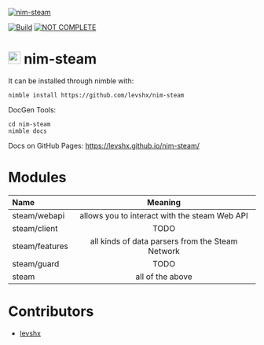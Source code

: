 [![nim-steam](https://socialify.git.ci/levshx/nim-steam/image?description=1&descriptionEditable=Steam%20Network%20Library&font=Inter&forks=1&logo=https%3A%2F%2Fraw.githubusercontent.com%2Flevshx%2Fnim-steam%2Fmain%2Fresources%2Fnim-steam.png%3Fraw%3Dtrue&owner=1&pattern=Floating%20Cogs&pulls=1&stargazers=1&theme=Dark)](https://github.com/levshx/nim-steam)


[![Build](https://github.com/levshx/nim-steam/actions/workflows/build_ci.yml/badge.svg)](https://github.com/levshx/nim-steam/actions/workflows/build.yml)
[![NOT COMPLETE](https://img.shields.io/static/v1?label=Attention&message=Project%20in%20development&color=red)](https://github.com/levshx/nim-steam)

# <img src="http://forum.nim-lang.org/images/logo.png" style="height: 25px;"> nim-steam 

It can be installed through nimble with:

```
nimble install https://github.com/levshx/nim-steam
```

DocGen Tools:

```
cd nim-steam
nimble docs
```
Docs on GitHub Pages:
https://levshx.github.io/nim-steam/

# Modules

| Name          | Meaning         |
|:------------- |:---------------:|
| steam/webapi  | allows you to interact with the steam Web API |
| steam/client  | TODO  |
| steam/features| all kinds of data parsers from the Steam Network |
| steam/guard   | TODO  |
| steam         | all of the above |



# Contributors

- [levshx](https://github.com/levshx)
